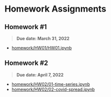 # Homework Assignments

## Homework #1
> **Due date: March 31, 2022**
- [homework/HW01/HW01.ipynb](./HW01/HW01.ipynb)
## Homework #2
> **Due date: April 7, 2022**
- [homework/HW02/01-time-series.ipynb](./HW02/01-time-series.ipynb)
- [homework/HW02/02-covid-spread.ipynb](./HW02/02-covid-spread.ipynb)
   